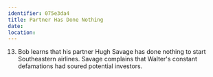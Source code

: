 ```yaml
---
identifier: 075e3da4
title: Partner Has Done Nothing
date:  
location: 
---
```


13. Bob learns that his partner Hugh Savage has done nothing to start
    Southeastern airlines. Savage complains that Walter's constant
    defamations had soured potential investors.
